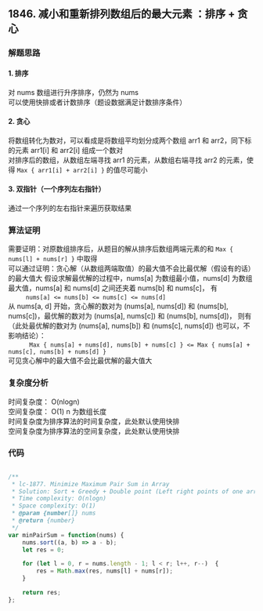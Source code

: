 ## 1846. 减小和重新排列数组后的最大元素 ：排序 + 贪心

### 解题思路

#### 1. 排序
对 nums 数组进行升序排序，仍然为 nums  
可以使用快排或者计数排序（题设数据满足计数排序条件）

#### 2. 贪心
将数组转化为数对，可以看成是将数组平均划分成两个数组 arr1 和 arr2，同下标的元素 arr1[i] 和 arr2[i] 组成一个数对  
对排序后的数组，从数组左端寻找 arr1 的元素，从数组右端寻找 arr2 的元素，使得 ` Max { arr1[i] + arr2[i] } ` 的值尽可能小

#### 3. 双指针（一个序列左右指针）
通过一个序列的左右指针来遍历获取结果

### 算法证明
需要证明：对原数组排序后，从题目的解从排序后数组两端元素的和 ` Max { nums[l] + nums[r] } ` 中取得     
可以通过证明：贪心解（从数组两端取值）的最大值不会比最优解（假设有的话）的最大值大
假设求解最优解的过程中，nums[a] 为数组最小值，nums[d] 为数组最大值，nums[a] 和 nums[d] 之间还夹着 nums[b] 和 nums[c]， 有  
&emsp; &emsp; ` nums[a] <= nums[b] <= nums[c] <= nums[d] `  
从 nums[a, d] 开始，贪心解的数对为 (nums[a], nums[d]) 和 (nums[b], nums[c])，最优解的数对为 (nums[a], nums[c]) 和 (nums[b], nums[d])，
则有（此处最优解的数对为 (nums[a], nums[b]) 和 (nums[c], nums[d]) 也可以，不影响结论）：   
&emsp; &emsp; ` Max { nums[a] + nums[d], nums[b] + nums[c] } <= Max { nums[a] + nums[c], nums[b] + nums[d] }`  
可见贪心解中的最大值不会比最优解的最大值大

### 复杂度分析

时间复杂度： O(nlogn)  
空间复杂度： O(1)
n 为数组长度  
时间复杂度为排序算法的时间复杂度，此处默认使用快排  
空间复杂度为排序算法的空间复杂度，此处默认使用快排


### 代码

```javascript

/**
 * lc-1877. Minimize Maximum Pair Sum in Array
 * Solution: Sort + Greedy + Double point (Left right points of one array)
 * Time complexity: O(nlogn)
 * Space complexity: O(1)
 * @param {number[]} nums
 * @return {number}
 */
var minPairSum = function(nums) {
    nums.sort((a, b) => a - b);
    let res = 0;

    for (let l = 0, r = nums.length - 1; l < r; l++, r--)  {
        res = Math.max(res, nums[l] + nums[r]);
    }

    return res;
};

```


